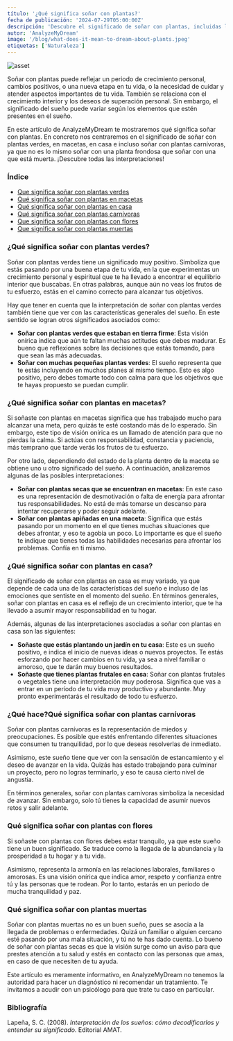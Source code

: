 ```yaml
---
título: '¿Qué significa soñar con plantas?'
fecha de publicación: '2024-07-29T05:00:00Z'
descripción: 'Descubre el significado de soñar con plantas, incluidas las interpretaciones de plantas verdes, plantas en macetas, plantas de interior, plantas carnívoras, plantas con flores y plantas muertas.'
autor: 'AnalyzeMyDream'
image: '/blog/what-does-it-mean-to-dream-about-plants.jpeg'
etiquetas: ['Naturaleza']
---
```


![asset](/blog/what-does-it-mean-to-dream-about-plants.jpeg)

Soñar con plantas puede reflejar un periodo de crecimiento personal, cambios positivos, o una nueva etapa en tu vida, o la necesidad de cuidar y atender aspectos importantes de tu vida. También se relaciona con el crecimiento interior y los deseos de superación personal. Sin embargo, el significado del sueño puede variar según los elementos que estén presentes en el sueño.

En este artículo de AnalyzeMyDream te mostraremos qué significa soñar con plantas. En concreto nos centraremos en el significado de soñar con plantas verdes, en macetas, en casa e incluso soñar con plantas carnívoras, ya que no es lo mismo soñar con una planta frondosa que soñar con una que está muerta. ¡Descubre todas las interpretaciones!

### Índice

- [Que significa soñar con plantas verdes](#que-significa-soñar-con-plantas-verdes)
- [Qué significa soñar con plantas en macetas](#que-significa-soñar-con-plantas-en-macetas)
- [Qué significa soñar con plantas en casa](#que-significa-soñar-con-plantas-en-casa)
- [Qué significa soñar con plantas carnívoras](#que-significa-soñar-con-plantas-carnívoras)
- [Que significa soñar con plantas con flores](#que-significa-soñar-con-plantas-con-flores)
- [Que significa soñar con plantas muertas](#que-significa-soñar-con-plantas-muertas)

### ¿Qué significa soñar con plantas verdes?

Soñar con plantas verdes tiene un significado muy positivo. Simboliza que estás pasando por una buena etapa de tu vida, en la que experimentas un crecimiento personal y espiritual que te ha llevado a encontrar el equilibrio interior que buscabas. En otras palabras, aunque aún no veas los frutos de tu esfuerzo, estás en el camino correcto para alcanzar tus objetivos.

Hay que tener en cuenta que la interpretación de soñar con plantas verdes también tiene que ver con las características generales del sueño. En este sentido se logran otros significados asociados como:

- **Soñar con plantas verdes que estaban en tierra firme**: Esta visión onírica indica que aún te faltan muchas actitudes que debes madurar. Es bueno que reflexiones sobre las decisiones que estás tomando, para que sean las más adecuadas.
- **Soñar con muchas pequeñas plantas verdes**: El sueño representa que te estás incluyendo en muchos planes al mismo tiempo. Esto es algo positivo, pero debes tomarte todo con calma para que los objetivos que te hayas propuesto se puedan cumplir.

### ¿Qué significa soñar con plantas en macetas?

Si soñaste con plantas en macetas significa que has trabajado mucho para alcanzar una meta, pero quizás te esté costando más de lo esperado. Sin embargo, este tipo de visión onírica es un llamado de atención para que no pierdas la calma. Si actúas con responsabilidad, constancia y paciencia, más temprano que tarde verás los frutos de tu esfuerzo.

Por otro lado, dependiendo del estado de la planta dentro de la maceta se obtiene uno u otro significado del sueño. A continuación, analizaremos algunas de las posibles interpretaciones:

- **Soñar con plantas secas que se encuentran en macetas**: En este caso es una representación de desmotivación o falta de energía para afrontar tus responsabilidades. No está de más tomarse un descanso para intentar recuperarse y poder seguir adelante.
- **Soñar con plantas apiñadas en una maceta**: Significa que estás pasando por un momento en el que tienes muchas situaciones que debes afrontar, y eso te agobia un poco. Lo importante es que el sueño te indique que tienes todas las habilidades necesarias para afrontar los problemas. Confía en ti mismo.

### ¿Qué significa soñar con plantas en casa?

El significado de soñar con plantas en casa es muy variado, ya que depende de cada una de las características del sueño e incluso de las emociones que sentiste en el momento del sueño. En términos generales, soñar con plantas en casa es el reflejo de un crecimiento interior, que te ha llevado a asumir mayor responsabilidad en tu hogar.

Además, algunas de las interpretaciones asociadas a soñar con plantas en casa son las siguientes:

- **Soñaste que estás plantando un jardín en tu casa**: Este es un sueño positivo, e indica el inicio de nuevas ideas o nuevos proyectos. Te estás esforzando por hacer cambios en tu vida, ya sea a nivel familiar o amoroso, que te darán muy buenos resultados.
- **Soñaste que tienes plantas frutales en casa**: Soñar con plantas frutales o vegetales tiene una interpretación muy poderosa. Significa que vas a entrar en un período de tu vida muy productivo y abundante. Muy pronto experimentarás el resultado de todo tu esfuerzo.

### ¿Qué hace?Qué significa soñar con plantas carnívoras

Soñar con plantas carnívoras es la representación de miedos y preocupaciones. Es posible que estés enfrentando diferentes situaciones que consumen tu tranquilidad, por lo que deseas resolverlas de inmediato.

Asimismo, este sueño tiene que ver con la sensación de estancamiento y el deseo de avanzar en la vida. Quizás has estado trabajando para culminar un proyecto, pero no logras terminarlo, y eso te causa cierto nivel de angustia.

En términos generales, soñar con plantas carnívoras simboliza la necesidad de avanzar. Sin embargo, solo tú tienes la capacidad de asumir nuevos retos y salir adelante.

### Qué significa soñar con plantas con flores

Si soñaste con plantas con flores debes estar tranquilo, ya que este sueño tiene un buen significado. Se traduce como la llegada de la abundancia y la prosperidad a tu hogar y a tu vida.

Asimismo, representa la armonía en las relaciones laborales, familiares o amorosas. Es una visión onírica que indica amor, respeto y confianza entre tú y las personas que te rodean. Por lo tanto, estarás en un periodo de mucha tranquilidad y paz.

### Qué significa soñar con plantas muertas

Soñar con plantas muertas no es un buen sueño, pues se asocia a la llegada de problemas o enfermedades. Quizá un familiar o alguien cercano esté pasando por una mala situación, y tú no te has dado cuenta. Lo bueno de soñar con plantas secas es que la visión surge como un aviso para que prestes atención a tu salud y estés en contacto con las personas que amas, en caso de que necesiten de tu ayuda.

Este artículo es meramente informativo, en AnalyzeMyDream no tenemos la autoridad para hacer un diagnóstico ni recomendar un tratamiento. Te invitamos a acudir con un psicólogo para que trate tu caso en particular.

### Bibliografía

Lapeña, S. C. (2008). *Interpretación de los sueños: cómo decodificarlos y entender su significado*. Editorial AMAT.